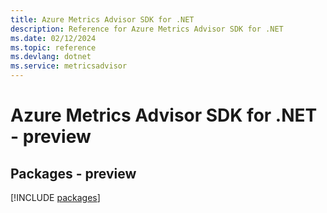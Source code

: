 ```yaml
---
title: Azure Metrics Advisor SDK for .NET
description: Reference for Azure Metrics Advisor SDK for .NET
ms.date: 02/12/2024
ms.topic: reference
ms.devlang: dotnet
ms.service: metricsadvisor
---
```

# Azure Metrics Advisor SDK for .NET - preview
## Packages - preview
[!INCLUDE [packages](metrics-advisor-index.md)]